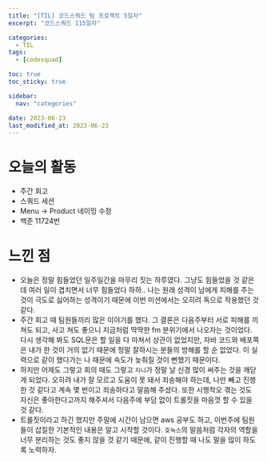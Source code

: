 ```yaml
---
title: "[TIL] 코드스쿼드 팀 프로젝트 5일차"
excerpt: "코드스쿼드 115일차"

categories:
  - TIL
tags:
  - [codesquad]

toc: true
toc_sticky: true

sidebar:
  nav: "categories"

date: 2023-06-23
last_modified_at: 2023-06-23
---
```


# 오늘의 활동

- 주간 회고
- 스쿼드 세션
- Menu -> Product 네이밍 수정
- 백준 11724번

# 느낀 점

- 오늘은 정말 힘들었던 일주일간을 마무리 짓는 하루였다. 그냥도 힘들었을 것 같은데 여러 일이 겹치면서 너무 힘들었다 하하.. 나는 원래 성격이 남에게 피해를 주는 것이 극도로 싫어하는 성격이기 때문에 이번 미션에서는 오히려 독으로 작용했던 것 같다.
- 주간 회고 때 팀원들끼리 많은 이야기를 했다. 그 결론은 다음주부터 서로 피해를 끼쳐도 되고, 사고 쳐도 좋으니 지금처럼 딱딱한 fm 분위기에서 나오자는 것이었다. 다시 생각해 봐도 SQL문은 할 일을 다 마쳐서 상관이 없었지만, 자바 코드와 배포쪽은 내가 한 것이 거의 없기 때문에 정말 잘하시는 분들의 방해를 할 순 없었다. 이 실력으로 같이 했다가는 나 때문에 속도가 늦춰질 것이 뻔했기 때문이다.
- 하지만 어제도 그렇고 회의 때도 그렇고 `지니`가 정말 날 신경 많이 써주는 것을 깨닫게 되었다. 오히려 내가 잘 모르고 도움이 못 돼서 죄송해야 하는데, 나만 빼고 진행한 것 같다고 계속 몇 번이고 죄송하다고 말씀해 주셨다. 또한 시행착오 겪는 것도 자신은 좋아한다고까지 해주셔서 다음주에 부담 없이 트롤짓을 마음껏 할 수 있을 것 같다.
- 트롤짓이라고 하긴 했지만 주말에 시간이 남으면 aws 공부도 하고, 이번주에 팀원들이 삽질한 기본적인 내용은 알고 시작할 것이다. `호눅스`의 말씀처럼 각자의 역할을 너무 분리하는 것도 좋지 않을 것 같기 때문에, 같이 진행할 때 나도 말을 많이 하도록 노력하자.